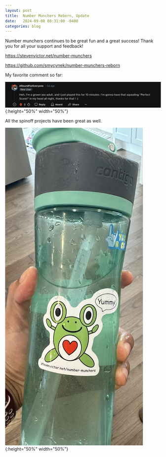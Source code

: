 ```yaml
---
layout: post
title:  Number Munchers Reborn, Update
date:   2024-09-08 08:31:00 -0400
categories: blog
---
```


Number munchers continues to be great fun and a great success! Thank you for all your support and feedback!

<https://stevenvictor.net/number-munchers>

<https://github.com/smycynek/number-munchers-reborn>


My favorite comment so far:

![Number Munchers](/assets/images/reddit_nm.jpg){:height="50%" width="50%"}


All the spinoff projects have been great as well.

![Munchy sticker](/assets/images/sticker_nm.jpg){:height="50%" width="50%"}